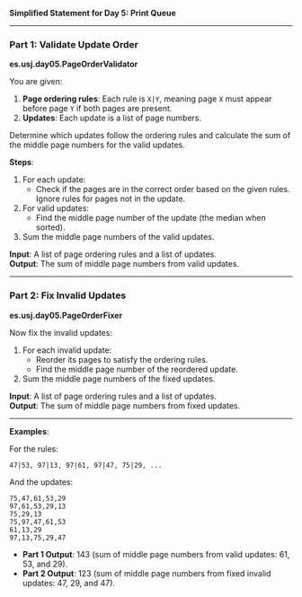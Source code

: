 **Simplified Statement for Day 5: Print Queue**

---

### Part 1: Validate Update Order

**es.usj.day05.PageOrderValidator**

You are given:

1. **Page ordering rules**: Each rule is `X|Y`, meaning page `X` must appear before page `Y` if both pages are present.
2. **Updates**: Each update is a list of page numbers.

Determine which updates follow the ordering rules and calculate the sum of the middle page numbers for the valid updates.

**Steps**:

1. For each update:
    - Check if the pages are in the correct order based on the given rules. Ignore rules for pages not in the update.
2. For valid updates:
    - Find the middle page number of the update (the median when sorted).
3. Sum the middle page numbers of the valid updates.

**Input**: A list of page ordering rules and a list of updates.  
**Output**: The sum of middle page numbers from valid updates.

---

### Part 2: Fix Invalid Updates

**es.usj.day05.PageOrderFixer**

Now fix the invalid updates:

1. For each invalid update:
    - Reorder its pages to satisfy the ordering rules.
    - Find the middle page number of the reordered update.
2. Sum the middle page numbers of the fixed updates.

**Input**: A list of page ordering rules and a list of updates.  
**Output**: The sum of middle page numbers from fixed updates.

---

**Examples**:

For the rules:
```
47|53, 97|13, 97|61, 97|47, 75|29, ...
```
And the updates:
```
75,47,61,53,29
97,61,53,29,13
75,29,13
75,97,47,61,53
61,13,29
97,13,75,29,47
```

- **Part 1 Output**: 143 (sum of middle page numbers from valid updates: 61, 53, and 29).
- **Part 2 Output**: 123 (sum of middle page numbers from fixed invalid updates: 47, 29, and 47).
